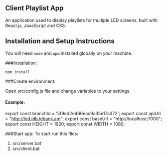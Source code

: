 ## Client Playlist App

An application used to display playlists for multiple LED screens, built with React.js, JavaScript and CSS.

## Installation and Setup Instructions

You will need `node` and `npm` installed globally on your machine.  

###Installation:

`npm install`  

###Create environment:

Open src/config.js file and change variables to your settings.

#### Example:
export const branchId = '5f9ed2e466eac9a35e17a372';
export const apiUrl = "http://led.idb.idbank.am";
export const baseUrl = "http://localhost:7000";
export const HEIGHT = 1920;
export const WIDTH = 1080;

###Start app:
To start run this files:
1. src/server.bat
2. src/client.bat
